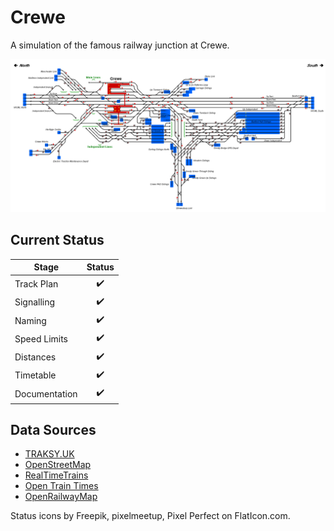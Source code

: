 # Crewe
A simulation of the famous railway junction at Crewe.

![Crewe](Images/Crewe.bmp)

## Current Status

| Stage         | Status        |
| ------------- |:-------------:|
| Track Plan     | :heavy_check_mark: |
| Signalling      | :heavy_check_mark: |
| Naming | :heavy_check_mark: |
| Speed Limits | :heavy_check_mark: |
| Distances | :heavy_check_mark: |
| Timetable |  :heavy_check_mark: |
| Documentation |  :heavy_check_mark: |


## Data Sources

- [TRAKSY.UK](https://traksy.uk/live/M+27+CREWE+4)
- [OpenStreetMap](https://www.openstreetmap.org/#map=16/53.0887/-2.4336)
- [RealTimeTrains](https://www.realtimetrains.co.uk/search/detailed)
- [Open Train Times](https://www.opentraintimes.com/maps)
- [OpenRailwayMap](https://www.openrailwaymap.org/)

Status icons by Freepik, pixelmeetup, Pixel Perfect on FlatIcon.com.
